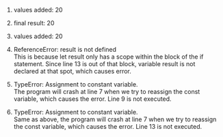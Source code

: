 1. values added:  20

2. final result:  20

3. values added:  20

4. ReferenceError: result is not defined <br>
   This is because let result only has a scope within the block of the if statement. Since line 13 is out of that block, variable result is not declared at that spot, which causes error.

5. TypeError: Assignment to constant variable.<br>
   The program will crash at line 7 when we try to reassign the const variable, which causes the error. Line 9 is not executed.

6. TypeError: Assignment to constant variable.<br>
   Same as above, the program will crash at line 7 when we try to reassign the const variable, which causes the error. Line 13 is not executed.